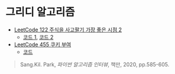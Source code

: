 # 그리디 알고리즘
  

* [LeetCode 122 주식을 사고팔기 가장 좋은 시점 2](https://leetcode.com/problems/best-time-to-buy-and-sell-stock-ii/)
  * [코드 1](https://github.com/chokwonsik/Coding_Interview/blob/main/Algorithm/21_Greedy_Algorithm/leetcode_122_Best%20Time%20to%20Buy%20and%20Sell%20Stock%20II/78_leetcode_122_Pythonic.py),
    [코드 2](https://github.com/chokwonsik/Coding_Interview/blob/main/Algorithm/21_Greedy_Algorithm/leetcode_122_Best%20Time%20to%20Buy%20and%20Sell%20Stock%20II/78_leetcode_122.py)
* [LeetCode 455 쿠키 부여](https://leetcode.com/problems/assign-cookies/)
  * [코드](https://github.com/chokwonsik/Coding_Interview/blob/main/Algorithm/21_Greedy_Algorithm/leetcode_455_Assign%20Cookies/82_leetcode_455.py)
     

>Sang.Kil. Park, _파이썬 알고리즘 인터뷰_, 책만, 2020, pp.585-605.